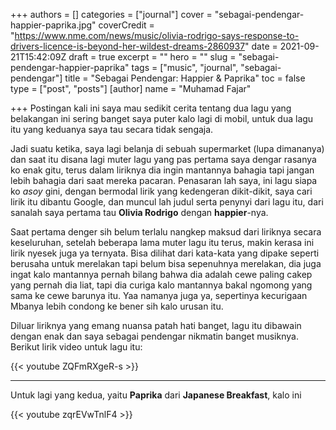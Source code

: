 +++
authors = []
categories = ["journal"]
cover = "sebagai-pendengar-happier-paprika.jpg"
coverCredit = "https://www.nme.com/news/music/olivia-rodrigo-says-response-to-drivers-licence-is-beyond-her-wildest-dreams-2860937"
date = 2021-09-21T15:42:09Z
draft = true
excerpt = ""
hero = ""
slug = "sebagai-pendengar-happier-paprika"
tags = ["music", "journal", "sebagai-pendengar"]
title = "Sebagai Pendengar: Happier & Paprika"
toc = false
type = ["post", "posts"]
[author]
name = "Muhamad Fajar"

+++
Postingan kali ini saya mau sedikit cerita tentang dua lagu yang belakangan ini sering banget saya puter kalo lagi di mobil, untuk dua lagu itu yang keduanya saya tau secara tidak sengaja.

Jadi suatu ketika, saya lagi belanja di sebuah supermarket (lupa dimananya) dan saat itu disana lagi muter lagu yang pas pertama saya dengar rasanya ko enak gitu, terus dalam liriknya dia ingin mantannya bahagia tapi jangan lebih bahagia dari saat mereka pacaran. Penasaran lah saya, ini lagu siapa ko _asoy_ gini, dengan bermodal lirik yang kedengeran dikit-dikit, saya cari lirik itu dibantu Google, dan muncul lah judul serta penynyi dari lagu itu, dari sanalah saya pertama tau **Olivia Rodrigo** dengan **happier**-nya.

Saat pertama denger sih belum terlalu nangkep maksud dari liriknya secara keseluruhan, setelah beberapa lama muter lagu itu terus, makin kerasa ini lirik nyesek juga ya ternyata. Bisa dilihat dari kata-kata yang dipake seperti berusaha untuk merelakan tapi belum bisa sepenuhnya merelakan, dia juga ingat kalo mantannya pernah bilang bahwa dia adalah cewe paling cakep yang pernah dia liat, tapi dia curiga kalo mantannya bakal ngomong yang sama ke cewe barunya itu. Yaa namanya juga ya, sepertinya kecurigaan Mbanya lebih condong ke bener sih kalo urusan itu.

Diluar liriknya yang emang nuansa patah hati banget, lagu itu dibawain dengan enak dan saya sebagai pendengar nikmatin banget musiknya. Berikut lirik video untuk lagu itu:

{{< youtube ZQFmRXgeR-s >}}

---

Untuk lagi yang kedua, yaitu **Paprika** dari **Japanese Breakfast**, kalo ini

{{< youtube zqrEVwTnlF4 >}}